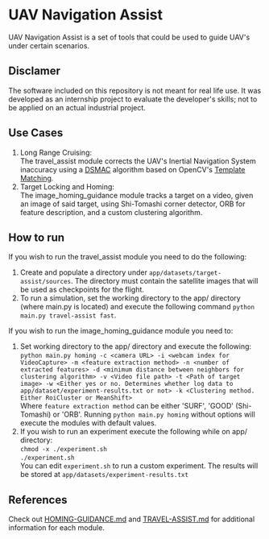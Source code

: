 # UAV Navigation Assist
UAV Navigation Assist is a set of tools that could be used to guide UAV's under certain scenarios.

## Disclamer
The software included on this repository is not meant for real life use. It was developed as an internship project to evaluate the developer's skills; not to be applied on an actual industrial project.

## Use Cases
1. Long Range Cruising:<br>
The travel_assist module corrects the UAV's Inertial Navigation System inaccuracy using a [DSMAC](https://en.wikipedia.org/wiki/TERCOM#DSMAC) algorithm based on OpenCV's [Template Matching](https://en.wikipedia.org/wiki/Template_matching#:~:text=Template%20matching%20is%20a%20technique,to%20detect%20edges%20in%20images.).
2. Target Locking and Homing:<br>
The image_homing_guidance module tracks a target on a video, given an image of said target, using Shi-Tomashi corner detector, ORB for feature description, and a custom clustering algorithm.

## How to run
If you wish to run the travel_assist module you need to do the following:<br>
1. Create and populate a directory under `app/datasets/target-assist/sources`. The directory must contain the satellite images that will be used as checkpoints for the flight.
2. To run a simulation, set the working directory to the app/ directory (where main.py is located) and execute the following command `python main.py travel-assist fast`.

If you wish to run the image_homing_guidance module you need to:<br>
1. Set working directory to the app/ directory and execute the following:
```python main.py homing -c <camera URL> -i <webcam index for VideoCapture> -m <feature extraction method> -n <number of extracted features> -d <minimum distance between neighbors for clustering algorithm> -v <Video file path> -t <Path of target image> -w <Either yes or no. Determines whether log data to app/dataset/experiment-results.txt or not> -k <Clustering method. Either RoiCluster or MeanShift>```
<br>Where `feature extraction method` can be either 'SURF', 'GOOD' (Shi-Tomashi) or 'ORB'. Running `python main.py homing` without options will execute the modules with default values.
2. If you wish to run an experiment execute the following while on app/ directory:<br>
```chmod -x ./experiment.sh```<br>```./experiment.sh```<br>
You can edit `experiment.sh` to run a custom experiment. The results will be stored at `app/datasets/experiment-results.txt`

## References
Check out [HOMING-GUIDANCE.md](https://github.com/VasilisAthanasiou/uav-nav-assist/blob/master/HOMING-GUIDANCE.md) and [TRAVEL-ASSIST.md](https://github.com/VasilisAthanasiou/uav-nav-assist/blob/master/TRAVEL-ASSIST.md) for additional information for each module.


   

